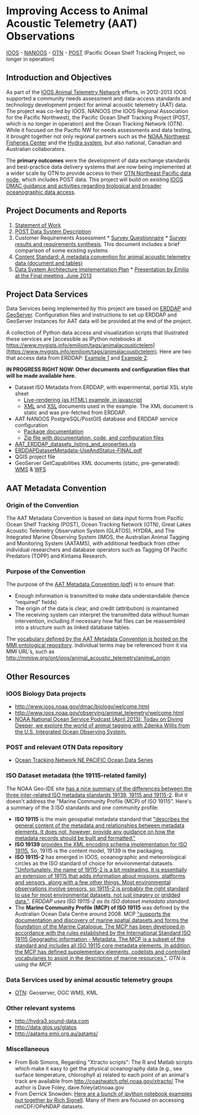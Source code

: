 

# Improving Access to Animal Acoustic Telemetry (AAT) Observations #

[IOOS](http://www.ioos.noaa.gov) - [NANOOS](http://www.nanoos.org) - [OTN](http://oceantrackingnetwork.org/) - [POST](http://en.wikipedia.org/wiki/Pacific_Ocean_Shelf_Tracking_Project) (Pacific Ocean Shelf Tracking Project, no longer in operation)

## Introduction and Objectives ##
As part of the [IOOS Animal Telemetry Network](http://www.ioos.noaa.gov/observing/animal_telemetry/welcome.html) efforts, in 2012-2013 IOOS supported a community needs assessment and data-access standards and technology development project for animal acoustic telemetry (AAT) data. The project was co-led by IOOS, NANOOS (the IOOS Regional Association for the Pacific Northwest), the Pacific Ocean Shelf Tracking Project (POST, which is no longer in operation) and the Ocean Tracking Network (OTN). While it focused on the Pacific NW for needs assessments and data testing, it brought together not only regional partners such as the [NOAA Northwest Fisheries Center](http://www.nwfsc.noaa.gov) and the [Hydra system](http://hydra3.sound-data.com/about/), but also national, Canadian and Australian collaborators.

The **primary outcomes** were the development of data exchange standards and best-practice data delivery systems that are now being implemented at a wider scale by OTN to provide access to their [OTN Northeast Pacific data node](http://members.oceantrack.org/data/discovery/NEPACIFIC.htm), which includes POST data.
This project will build on existing [IOOS DMAC guidance and activities regarding biological and broader oceanographic data access](http://www.ioos.noaa.gov/data/welcome.html).


## Project Documents and Reports ##
  1. [Statement of Work](http://habu.apl.washington.edu/mayorga/aat/Animal%20Acoustic%20Telemetry%20Obs_SOW.pdf)
  1. [POST Data System Description](http://habu.apl.washington.edu/mayorga/aat/POST_DataSystemDescription_DRAFT1.0.pdf)
  1. Customer Requirements Assessment
    * [Survey Questionnaire](http://habu.apl.washington.edu/mayorga/aat/AAT_CustomerRequirementsQuestionnaire.pdf)
    * [Survey results and requirements synthesis](http://habu.apl.washington.edu/mayorga/aat/AAT_CustomerRequirements_2012Sep4.pdf). This document includes a brief comparison of some existing systems
  1. [Content Standard: A metadata convention for animal acoustic telemetry data (document and tables)](http://ioostech.googlecode.com/files/AAT%20Metadata%20Convention%20v1.2.pdf)
  1. [Data System Architecture Implementation Plan](http://habu.apl.washington.edu/mayorga/aat/AAT_DataSystemArchitectureImplementationPlan_FINAL.pdf)
    * [Presentation by Emilio at the Final meeting, June 2013](http://habu.apl.washington.edu/mayorga/aat/Emilio_Presentation_AATworkshop_2013Jun13.pdf)


## Project Data Services ##
Data Services being implemented by this project are based on [ERDDAP](http://coastwatch.pfeg.noaa.gov/erddap/index.html) and [GeoServer](http://geoserver.org). Configuration files and instructions to set up ERDDAP and GeoServer instances for AAT data will be provided at the end of the project.

A collection of Python data access and visualization scripts that illustrated these services are [accessible as IPython notebooks at https://www.mygists.info/emiliom/tags/animalacoustictelem](https://www.mygists.info/emiliom/tags/animalacoustictelem). Here are two that access data from ERDDAP: [Example 1](http://nbviewer.ipython.org/6767422) and [Example 2](http://nbviewer.ipython.org/6767450).

**IN PROGRESS RIGHT NOW: Other documents and configuration files that will be made available here.**

  * Dataset ISO Metadata from ERDDAP, with experimental, partial XSL style sheet
    * [Live-rendering (as HTML) example, in javascript](http://habu.apl.washington.edu/mayorga/aat/ISOMetadataFinalExamplePackage/xslt_client.html)
    * [XML](http://habu.apl.washington.edu/mayorga/aat/ISOMetadataFinalExamplePackage/otnnepMOSERAnTags_iso19115.xml) and [XSL](http://habu.apl.washington.edu/mayorga/aat/ISOMetadataFinalExamplePackage/OTNmetadata_Emilio.xsl) documents used in the example. The XML document is static and was pre-fetched from ERDDAP.
  * AAT NANOOS PostgreSQL/PostGIS database and ERDDAP service configuration
    * [Package documentation](http://habu.apl.washington.edu/mayorga/aat/AAT_NANOOSConfigurations_FinalPackageDocs.pdf)
    * [Zip file with documentation, code, and configuration files](http://habu.apl.washington.edu/mayorga/aat/AAT_NANOOSpg2erddap_exchange.zip)
  * [AAT\_ERDDAP\_datasets\_listing\_and\_properties.xls](http://habu.apl.washington.edu/mayorga/aat/AAT_ERDDAP_datasets_listing_and_properties.xls)
  * [ERDDAPDatasetMetadata-UseAndStatus-FINAL.pdf](http://habu.apl.washington.edu/mayorga/aat/ERDDAPDatasetMetadata-UseAndStatus-FINAL.pdf)
  * QGIS project file
  * GeoServer GetCapabilities XML documents (static, pre-generated): [WMS](http://habu.apl.washington.edu/mayorga/aat/geoserver-otnnep-WMS-GetCapabilities.xml) & [WFS](http://habu.apl.washington.edu/mayorga/aat/geoserver-otnnep-WFS-GetCapabilities.xml)


## AAT Metadata Convention ##

### Origin of the Convention ###

The AAT Metadata Convention is based on data input forms from Pacific Ocean Shelf Tracking (POST), Ocean Tracking Network (OTN), Great Lakes Acoustic Telemetry Observation System (GLATOS), HYDRA, and The Integrated Marine Observing System (IMOS, the Australian Animal Tagging and Monitoring System (AATAMS), with additional feedback from other individual researchers and database operators such as Tagging Of Pacific Predators (TOPP) and Kintama Research.

### Purpose of the Convention ###
The purpose of the [AAT Metadata Convention (pdf)](http://ioostech.googlecode.com/files/AAT%20Metadata%20Convention%20v1.2.pdf) is to ensure that:
  * Enough information is transmitted to make data understandable (hence “required” fields)
  * The origin of the data is clear, and credit (attribution) is maintained
  * The receiving system can interpret the transmitted data without human intervention, including if necessary how flat files can be reassembled into a structure such as linked database tables.

The [vocabulary defined by the AAT Metadata Convention is hosted on the MMI ontological repository](http://mmisw.org/ont/ioos/animal_acoustic_telemetry). Individual terms may be referenced from it via MMI URL's, such as http://mmisw.org/ont/ioos/animal_acoustic_telemetry/animal_origin

## Other Resources ##

### IOOS Biology Data projects ###
  * http://www.ioos.noaa.gov/dmac/biology/welcome.html
  * http://www.ioos.noaa.gov/observing/animal_telemetry/welcome.html
  * [NOAA National Ocean Service Podcast (April 2013): Today on Diving Deeper, we explore the world of animal tagging with Zdenka Willis from the U.S. Integrated Ocean Observing System.](http://oceanservice.noaa.gov/podcast/p0413.html#dd46)

### POST and relevant OTN Data repository ###
  * [Ocean Tracking Network NE PACIFIC Ocean Data Series](http://members.oceantrack.org/data/discovery/NEPACIFIC.htm)

### ISO Dataset metadata (the 19115-related family) ###
The NOAA Geo-IDE site [has a nice summary of the differences between the three inter-related ISO metadata standards 19139, 19115 and 19115-2](https://geo-ide.noaa.gov/wiki/index.php?title=ISO_FAQ#What_are_all_of_these_numbers.3F). But it doesn't address the "Marine Community Profile (MCP) of ISO 19115". Here's a summary of the 3 ISO standards and one community profile:
  * **ISO 19115** is the main geospatial metadata standard that ["describes the general content of the metadata and relationships between metadata elements. It does not, however, provide any guidance on how the metadata records should be built and formatted."](http://www.fgdc.gov/metadata/fgdc-iso-activities)
  * **ISO 19139** [provides the XML encoding schema implementation for ISO 19115.](http://www.fgdc.gov/metadata/fgdc-iso-activities) So, 19115 is the content model, 19139 is the packaging.
  * **ISO 19115-2** has emerged in IOOS, oceanographic and meteorological circles as the ISO standard of choice for environmental datasets. ["Unfortunately, the name of 19115-2 is a bit misleading. It is essentially an extension of 19115 that adds information about missions, platforms and sensors, along with a few other things. Most environmental observations involve sensors, so 19115-2 is probably the right standard to use for most environmental datasets, not just imagery or gridded data."](https://geo-ide.noaa.gov/wiki/index.php?title=ISO_FAQ#What_are_all_of_these_numbers.3F). _ERDDAP uses ISO 19115-2 as its ISO dataset metadata standard._
  * The **Marine Community Profile (MCP) of ISO 19115** was defined by the Australian Ocean Data Centre around 2008. MCP ["supports the documentation and discovery of marine spatial datasets and forms the foundation of the Marine Catalogue. The MCP has been developed in accordance with the rules established by the International Standard ISO 19115 Geographic information - Metadata. The MCP is a subset of the standard and includes all ISO 19115 core metadata elements. In addition, the MCP has defined supplementary elements, codelists and controlled vocabularies to assist in the description of marine resources."](http://www.aodc.org.au/index.php?id=37). _OTN is using the MCP._

### Data Services used by animal acoustic telemetry groups ###
  * [OTN](http://oceantrackingnetwork.org/): Geoserver, OGC WMS, KML

### Other relevant systems ###
  * http://hydra3.sound-data.com
  * http://data.glos.us/glatos
  * http://aatams.emii.org.au/aatams/

### Miscellaneous ###
  * From Bob Simons, Regarding "Xtracto scripts": The R and Matlab scripts which make it easy to get the physical oceanography data (e.g., sea surface temperature, chlorophyll a) related to each point of an animal's track are available from http://coastwatch.pfel.noaa.gov/xtracto/ The author is Dave Foley, dave.foley(at)noaa.gov
  * From Derrick Snowden: [Here are a bunch of ipython notebook examples put together by Rich Signell](https://gist.github.com/rsignell-usgs). Many of them are focused on accessing netCDF/OPeNDAP datasets.
